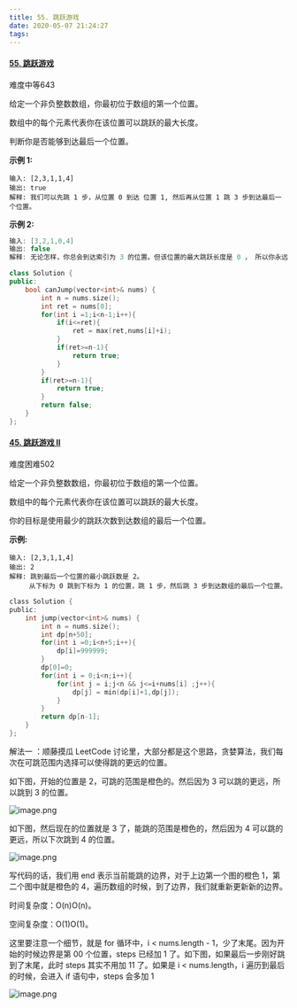 ```yaml
---
title: 55. 跳跃游戏
date: 2020-05-07 21:24:27
tags:
---
```

#### [55. 跳跃游戏](https://leetcode-cn.com/problems/jump-game/)

难度中等643

给定一个非负整数数组，你最初位于数组的第一个位置。

数组中的每个元素代表你在该位置可以跳跃的最大长度。

判断你是否能够到达最后一个位置。

**示例 1:**

```
输入: [2,3,1,1,4]
输出: true
解释: 我们可以先跳 1 步，从位置 0 到达 位置 1, 然后再从位置 1 跳 3 步到达最后一个位置。
```

**示例 2:**

```c++
输入: [3,2,1,0,4]
输出: false
解释: 无论怎样，你总会到达索引为 3 的位置。但该位置的最大跳跃长度是 0 ， 所以你永远不可能到达最后一个位置。
```

```c++
class Solution {
public:
    bool canJump(vector<int>& nums) {
        int n = nums.size();
        int ret = nums[0];
        for(int i =1;i<n-1;i++){
            if(i<=ret){
                ret = max(ret,nums[i]+i);
            }
            if(ret>=n-1){
                return true;
            }
        }
        if(ret>=n-1){
            return true;
        }
        return false;
    }
};
```

#### [45. 跳跃游戏 II](https://leetcode-cn.com/problems/jump-game-ii/)

难度困难502

给定一个非负整数数组，你最初位于数组的第一个位置。

数组中的每个元素代表你在该位置可以跳跃的最大长度。

你的目标是使用最少的跳跃次数到达数组的最后一个位置。

**示例:**

```
输入: [2,3,1,1,4]
输出: 2
解释: 跳到最后一个位置的最小跳跃数是 2。
     从下标为 0 跳到下标为 1 的位置，跳 1 步，然后跳 3 步到达数组的最后一个位置。
```

```c
class Solution {
public:
    int jump(vector<int>& nums) {
        int n = nums.size();
        int dp[n+50];
        for(int i =0;i<n+5;i++){
            dp[i]=999999;
        }
        dp[0]=0;
        for(int i = 0;i<n;i++){
            for(int j = i;j<n && j<=i+nums[i] ;j++){
                dp[j] = min(dp[i]+1,dp[j]);
            }
        }
        return dp[n-1];
    }
};
```

解法一 ：顺藤摸瓜
LeetCode 讨论里，大部分都是这个思路，贪婪算法，我们每次在可跳范围内选择可以使得跳的更远的位置。

如下图，开始的位置是 2，可跳的范围是橙色的。然后因为 3 可以跳的更远，所以跳到 3 的位置。

![image.png](https://pic.leetcode-cn.com/c4a606188af249b911d06acb5e51b2f8a4589be68b02b900d32dfdd69a14d368-image.png)

如下图，然后现在的位置就是 3 了，能跳的范围是橙色的，然后因为 4 可以跳的更远，所以下次跳到 4 的位置。

![image.png](https://pic.leetcode-cn.com/1c13a73f3ddd9c5badd83f818455c1ed16a251956473659ffcee6eb9a65ecdbf-image.png)

写代码的话，我们用 end 表示当前能跳的边界，对于上边第一个图的橙色 1，第二个图中就是橙色的 4，遍历数组的时候，到了边界，我们就重新更新新的边界。

时间复杂度：O(n)O(n)。

空间复杂度：O(1)O(1)。

这里要注意一个细节，就是 for 循环中，i < nums.length - 1，少了末尾。因为开始的时候边界是第 00 个位置，steps 已经加 1 了。如下图，如果最后一步刚好跳到了末尾，此时 steps 其实不用加 11 了。如果是 i < nums.length，i 遍历到最后的时候，会进入 if 语句中，steps 会多加 1

![image.png](https://pic.leetcode-cn.com/1014c569efdf3cf72955dbe604dce78a5ab8a1988cf6d438eb7dede7ce5cfb17-image.png)



